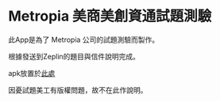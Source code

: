 # Metropia 美商美創資通試題測驗

此App是為了 Metropia 公司的試題測驗而製作。

根據發送到Zeplin的題目與信件說明完成。

apk放置於<a href="https://github.com/HsiangxMinxHsieh/MapMetropia/blob/master/gitReadMeData/apk/MapMetropiaByTimmy.apk">此處</a>

因憂試題美工有版權問題，故不在此作說明。
